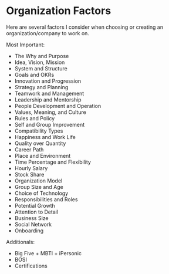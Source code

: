 Organization Factors
====================

Here are several factors I consider when choosing or creating an organization/company to work on.

Most Important:

* The Why and Purpose
* Idea, Vision, Mission
* System and Structure
* Goals and OKRs
* Innovation and Progression
* Strategy and Planning
* Teamwork and Management 
* Leadership and Mentorship
* People Development and Operation
* Values, Meaning, and Culture
* Rules and Policy
* Self and Group Improvement
* Compatibility Types
* Happiness and Work Life
* Quality over Quantity
* Career Path
* Place and Environment
* Time Percentage and Flexibility
* Hourly Salary
* Stock Share
* Organization Model
* Group Size and Age
* Choice of Technology
* Responsibilities and Roles
* Potential Growth
* Attention to Detail
* Business Size
* Social Network
* Onboarding

Additionals:

* Big Five + MBTI + iPersonic
* BOSI
* Certifications
